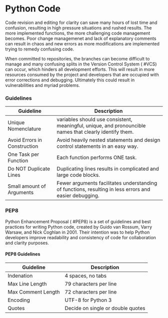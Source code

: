 # Python Code

Code revision and editing for clarity can save many hours of lost time and confusion, resulting in high pressure situations and rushed results. The more implemented functions, the more challenging code management becomes. Poor change managemenet and lack of explanatory comments can result in chaos and new errors as more modifications are implemented trying to remedy confusing code. 

When committed to repositories, the branches can become difficult to manage and many confusing splits in the Version Control System ( #VCS) can occur, which hinders all development efforts. This will result in more resources consumed by the project and developers that are occupied with error corrections and debugging. Ultimately this could result in vulnerabilities and myriad problems. 

### Guidelines


| Guideline                    | Description                                                                                             |
| ---------------------------- | ------------------------------------------------------------------------------------------------------- |
| Unique Nomenclature          | variables should use consistent, meaningful, unique, and pronouncible names that clearly identify them. |
| Avoid Errors in Construction | Avoid heavily nested statements and design control statements in an easy way.                           |
| One Task per Function        | Each function performs ONE task.                                                                        |
| Do NOT Duplicate Lines       | Duplicating lines results in complicated and large code blocks.                                         |
| Small amount of Arguments    | Fewer arguments facilitates understanding of functions, resulting in less errors and easier debugging.  |

### PEP8

Python Enhancement Proposal ( #PEP8) is a set of guidelines and best practices for writing Python code, created by Guido van Rossum, Varry Warsaw, and Nick Coghlan in 2001. Their intention was to help Python developers improve readability and consistency of code for collaboration and clarity purposes.

#### PEP8 Guidelines


| Guideline          | Description                       |
| ------------------ | --------------------------------- |
| Indenation         | 4 spaces, no tabs                 |
| Max Line Length    | 79 characters per line            |
| Max Comment Length | 72 characters per line            |
| Encoding           | UTF-8 for Python 3                |
| Quotes             | Decide on single or double quotes |
